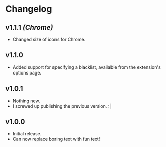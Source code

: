 # Changelog

## v1.1.1 _(Chrome)_

- Changed size of icons for Chrome.

## v1.1.0

- Added support for specifying a blacklist, available from the extension's options page.

## v1.0.1

- Nothing new.
- I screwed up publishing the previous version. :|

## v1.0.0

- Initial release.
- Can now replace boring text with fun text!
